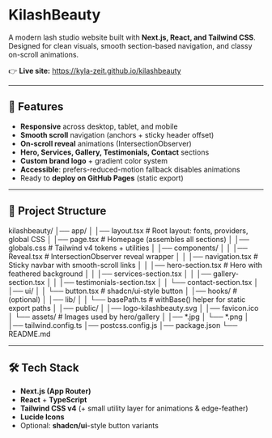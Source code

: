 # KilashBeauty

A modern lash studio website built with **Next.js, React, and Tailwind CSS**.  
Designed for clean visuals, smooth section-based navigation, and classy on-scroll animations.

👉 **Live site:** https://kyla-zeit.github.io/kilashbeauty

---

## 🚀 Features

- **Responsive** across desktop, tablet, and mobile
- **Smooth scroll** navigation (anchors + sticky header offset)
- **On-scroll reveal** animations (IntersectionObserver)
- **Hero, Services, Gallery, Testimonials, Contact** sections
- **Custom brand logo** + gradient color system
- **Accessible**: prefers-reduced-motion fallback disables animations
- Ready to **deploy on GitHub Pages** (static export)

---

## 📂 Project Structure

kilashbeauty/
│── app/
│   │── layout.tsx            # Root layout: fonts, providers, global CSS
│   │── page.tsx              # Homepage (assembles all sections)
│   │── globals.css           # Tailwind v4 tokens + utilities
│   │── components/
│   │   │── Reveal.tsx        # IntersectionObserver reveal wrapper
│   │   │── navigation.tsx    # Sticky navbar with smooth-scroll links
│   │   │── hero-section.tsx  # Hero with feathered background
│   │   │── services-section.tsx
│   │   │── gallery-section.tsx
│   │   │── testimonials-section.tsx
│   │   └── contact-section.tsx
│   │── ui/
│   │   └── button.tsx        # shadcn/ui-style button
│   │── hooks/                # (optional)
│   │── lib/
│   │   └── basePath.ts       # withBase() helper for static export paths
│
│── public/
│   │── logo-kilashbeauty.svg
│   │── favicon.ico
│   └── assets/               # Images used by hero/gallery
│       │── *.jpg
│       └── *.png
│
│── tailwind.config.ts
│── postcss.config.js
│── package.json
└── README.md


---

## 🛠️ Tech Stack

- **Next.js (App Router)**
- **React** + **TypeScript**
- **Tailwind CSS v4** (+ small utility layer for animations & edge-feather)
- **Lucide Icons**
- Optional: **shadcn/ui**-style button variants
